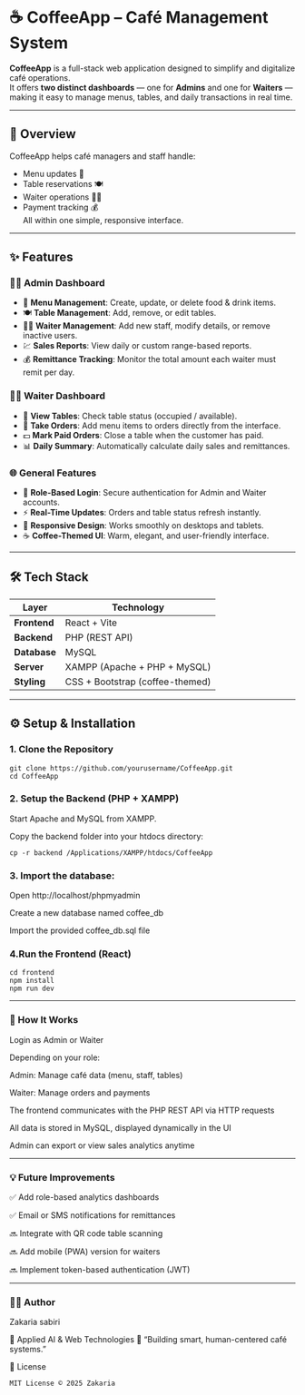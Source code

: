 # ☕ CoffeeApp – Café Management System

**CoffeeApp** is a full-stack web application designed to simplify and digitalize café operations.  
It offers **two distinct dashboards** — one for **Admins** and one for **Waiters** — making it easy to manage menus, tables, and daily transactions in real time.

---

## 📖 Overview

CoffeeApp helps café managers and staff handle:
- Menu updates 🧾  
- Table reservations 🍽️  
- Waiter operations 👨‍🍳  
- Payment tracking 💰  
All within one simple, responsive interface.

---

## ✨ Features

### 👨‍💼 Admin Dashboard
- 🧾 **Menu Management**: Create, update, or delete food & drink items.  
- 🍽️ **Table Management**: Add, remove, or edit tables.  
- 👨‍🍳 **Waiter Management**: Add new staff, modify details, or remove inactive users.  
- 💹 **Sales Reports**: View daily or custom range-based reports.  
- 💰 **Remittance Tracking**: Monitor the total amount each waiter must remit per day.

### 👨‍🍳 Waiter Dashboard
- 👀 **View Tables**: Check table status (occupied / available).  
- 📝 **Take Orders**: Add menu items to orders directly from the interface.  
- 💵 **Mark Paid Orders**: Close a table when the customer has paid.  
- 📊 **Daily Summary**: Automatically calculate daily sales and remittances.

### 🌐 General Features
- 🔐 **Role-Based Login**: Secure authentication for Admin and Waiter accounts.  
- ⚡ **Real-Time Updates**: Orders and table status refresh instantly.  
- 📱 **Responsive Design**: Works smoothly on desktops and tablets.  
- ☕ **Coffee-Themed UI**: Warm, elegant, and user-friendly interface.

---

## 🛠️ Tech Stack

| Layer | Technology |
|--------|-------------|
| **Frontend** | React + Vite |
| **Backend** | PHP (REST API) |
| **Database** | MySQL |
| **Server** | XAMPP (Apache + PHP + MySQL) |
| **Styling** | CSS + Bootstrap (coffee-themed) |

---

## ⚙️ Setup & Installation

### 1. Clone the Repository
```
git clone https://github.com/yourusername/CoffeeApp.git
cd CoffeeApp
```
### 2. Setup the Backend (PHP + XAMPP)

Start Apache and MySQL from XAMPP.

Copy the backend folder into your htdocs directory:

```
cp -r backend /Applications/XAMPP/htdocs/CoffeeApp
```
### 3. Import the database:

Open http://localhost/phpmyadmin

Create a new database named coffee_db

Import the provided coffee_db.sql file

### 4.Run the Frontend (React)
```
cd frontend
npm install
npm run dev
```

---
### 🧠 How It Works

Login as Admin or Waiter

Depending on your role:

Admin: Manage café data (menu, staff, tables)

Waiter: Manage orders and payments

The frontend communicates with the PHP REST API via HTTP requests

All data is stored in MySQL, displayed dynamically in the UI

Admin can export or view sales analytics anytime

---

### 💡 Future Improvements

✅ Add role-based analytics dashboards

✅ Email or SMS notifications for remittances

🔜 Integrate with QR code table scanning

🔜 Add mobile (PWA) version for waiters

🔜 Implement token-based authentication (JWT)

---

### 🧑‍💻 Author

Zakaria sabiri

📍 Applied AI & Web Technologies
💬 “Building smart, human-centered café systems.”

📄 License
```
MIT License © 2025 Zakaria

```
